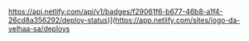 https://api.netlify.com/api/v1/badges/f29061f6-b677-46b8-a1f4-26cd8a356292/deploy-status)](https://app.netlify.com/sites/jogo-da-velhaa-sa/deploys
